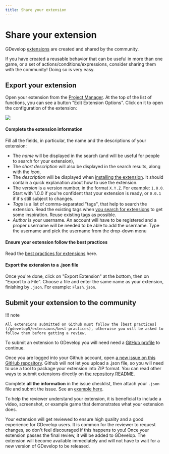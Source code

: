 ```yaml
---
title: Share your extension
---
```

# Share your extension

GDevelop [extensions](/gdevelop5/extensions/search) are created and shared by the community.

If you have created a reusable behavior that can be useful in more than one game, or a set of actions/conditions/expressions, consider sharing them with the community! Doing so is very easy.

## Export your extension

Open your extension from the [Project Manager](/gdevelop5/interface/project-manager). At the top of the list of functions, you can see a button "Edit Extension Options". Click on it to open the configuration of the extension:

![](/gdevelop5/extensions/share/pasted/20201220-192612.png)

#### Complete the extension information

Fill all the fields, in particular, the name and the descriptions of your extension:

* The *name* will be displayed in the search (and will be useful for people to search for your extension),
* The *short description* will also be displayed in the search results, along with the *icon*,
* The *description* will be displayed when [installing the extension](/gdevelop5/extensions/search). It should contain a quick explanation about how to use the extension.
* The *version* is a version number, in the format `X.Y.Z`. For example: `1.0.0`. Start with 1.0.0 if you're confident that your extension is ready, or `0.0.1` if it's still subject to changes.
* *Tags* is a list of comma-separated "tags", that help to search the extension. Read the existing tags when [you search for extensions](/gdevelop5/extensions/search) to get some inspiration. Reuse existing tags as possible.
* *Author* is your username. An account will have to be registered and a proper username will be needed to be able to add the username. Type the username and pick the username from the drop-down menu

#### Ensure your extension follow the best practices

Read the [best practices for extensions](/gdevelop5/extensions/best-practices) here.

#### Export the extension to a .json file

Once you're done, click on "Export Extension" at the bottom, then on "Export to a File".
Choose a file and enter the same name as your extension, finishing by `.json`. For example: `Flash.json`.

## Submit your extension to the community

!!! note

    All extensions submitted on Github must follow the [best practices](/gdevelop5/extensions/best-practices), otherwise you will be asked to follow them before getting a review.

To submit an extension to GDevelop you will need need a [GitHub profile](https://github.com/join) to continue.

Once you are logged into your Github account, open [a new issue on this GitHub repository](https://github.com/4ian/GDevelop-extensions/issues/new/choose).  Github will not let you upload a .json file, so you will need to use a tool to package your extension into ZIP format.   You can read other ways to submit extensions directly on [the repository README](https://github.com/4ian/GDevelop-extensions).

Complete **all the information** in the issue checklist, then attach your `.json` file and submit the issue. See an [example here](https://github.com/4ian/GDevelop-extensions/issues/1).

To help the reviewer understand your extension, it is beneficial to include a video, screenshot, or example game that demonstrates what your extension does.

Your extension will get reviewed to ensure high quality and a good experience for GDevelop users.  It is common for the reviewer to request changes, so don't feel discouraged if this happens to you!  Once your extension passes the final review, it will be added to GDevelop.  The extension will become available immediately and will not have to wait for a new version of GDevelop to be released.